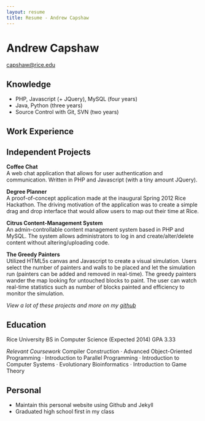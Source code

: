 ```yaml
---
layout: resume
title: Resume - Andrew Capshaw
---
```


Andrew Capshaw
==============
<a href='mailto:capshaw@rice.edu'>capshaw@rice.edu</a>

Knowledge
---------

+ PHP, Javascript (+ JQuery), MySQL (four years)
+ Java, Python (three years)
+ Source Control with Git, SVN (two years)

Work Experience
---------------


Independent Projects
--------------------

<strong>Coffee Chat</strong><br>
A web chat application that allows for user authentication and communication. Written in PHP and Javascript (with a tiny amount JQuery).

<strong>Degree Planner</strong><br>
A proof-of-concept application made at the inaugural Spring 2012 Rice Hackathon. The driving motivation of the application was to create a simple drag and drop interface that would allow users to map out their time at Rice.

<strong>Citrus Content-Management System</strong><br>
An admin-controllable content management system based in PHP and MySQL. The system allows administrators to log in and create/alter/delete content without altering/uploading code.

<strong>The Greedy Painters</strong><br>
Utilized HTML5s canvas and Javascript to create a visual simulation. Users select the number of painters and walls to be placed and let the simulation run (painters can be added and removed in real-time). The greedy painters wander the map looking for untouched blocks to paint. The user can watch real-time statistics such as number of blocks painted and efficiency to monitor the simulation.

<em>View a lot of these projects and more on my <a href='http://github.com/capshaw'>github</a></em>

Education
---------

Rice University
BS in Computer Science (Expected 2014)
GPA 3.33

<em>Relevant Coursework</em> Compiler Construction &middot; Advanced Object-Oriented Programming &middot; Introduction to Parallel Programming &middot; Introduction to Computer Systems &middot; Evolutionary Bioinformatics &middot; Introduction to Game Theory

Personal
--------

+ Maintain this personal website using Github and Jekyll
+ Graduated high school first in my class